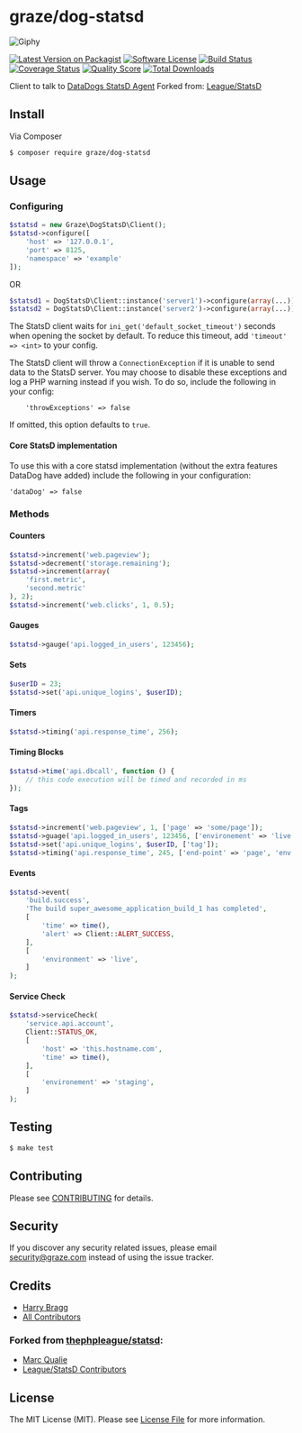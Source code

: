 # graze/dog-statsd

![Giphy](http://media1.giphy.com/media/ALCI3eTii7qOk/giphy.gif)

[![Latest Version on Packagist](https://img.shields.io/packagist/v/graze/dog-statsd.svg?style=flat-square)](https://packagist.org/packages/graze/dog-statsd)
[![Software License](https://img.shields.io/badge/license-MIT-brightgreen.svg?style=flat-square)](LICENSE.md)
[![Build Status](https://img.shields.io/travis/graze/dog-statsd/master.svg?style=flat-square)](https://travis-ci.org/graze/dog-statsd)
[![Coverage Status](https://img.shields.io/scrutinizer/coverage/g/graze/dog-statsd.svg?style=flat-square)](https://scrutinizer-ci.com/g/graze/dog-statsd/code-structure)
[![Quality Score](https://img.shields.io/scrutinizer/g/graze/dog-statsd.svg?style=flat-square)](https://scrutinizer-ci.com/g/graze/dog-statsd)
[![Total Downloads](https://img.shields.io/packagist/dt/graze/dog-statsd.svg?style=flat-square)](https://packagist.org/packages/graze/dog-statsd)

Client to talk to [DataDogs StatsD Agent](http://docs.datadoghq.com/guides/dogstatsd) Forked from:
[League/StatsD](https://github.com/thephpleague/statsd)

## Install

Via Composer

``` bash
$ composer require graze/dog-statsd
```

## Usage

### Configuring

```php
$statsd = new Graze\DogStatsD\Client();
$statsd->configure([
    'host' => '127.0.0.1',
    'port' => 8125,
    'namespace' => 'example'
]);
```

OR

```php
$statsd1 = DogStatsD\Client::instance('server1')->configure(array(...));
$statsd2 = DogStatsD\Client::instance('server2')->configure(array(...));
```

The StatsD client waits for `ini_get('default_socket_timeout')` seconds when opening the socket by default. To reduce
this timeout, add `'timeout' => <int>` to your config.

The StatsD client will throw a `ConnectionException` if it is unable to send data to the StatsD server. You may choose
to disable these exceptions and log a PHP warning instead if you wish. To do so, include the following in your config:

```
    'throwExceptions' => false
```

If omitted, this option defaults to `true`.

#### Core StatsD implementation

To use this with a core statsd implementation (without the extra features DataDog have added) include the following in
your configuration:
```
'dataDog' => false
```

### Methods

#### Counters

```php
$statsd->increment('web.pageview');
$statsd->decrement('storage.remaining');
$statsd->increment(array(
    'first.metric',
    'second.metric'
), 2);
$statsd->increment('web.clicks', 1, 0.5);
```

#### Gauges

```php
$statsd->gauge('api.logged_in_users', 123456);
```

#### Sets

```php
$userID = 23;
$statsd->set('api.unique_logins', $userID);
```

#### Timers

```php
$statsd->timing('api.response_time', 256);
```

#### Timing Blocks

```php
$statsd->time('api.dbcall', function () {
    // this code execution will be timed and recorded in ms
});
```

#### Tags

```php
$statsd->increment('web.pageview', 1, ['page' => 'some/page']);
$statsd->guage('api.logged_in_users', 123456, ['environement' => 'live']);
$statsd->set('api.unique_logins', $userID, ['tag']);
$statsd->timing('api.response_time', 245, ['end-point' => 'page', 'env' => 'test']);
```

#### Events

```php
$statsd->event(
    'build.success',
    'The build super_awesome_application_build_1 has completed',
    [
        'time' => time(),
        'alert' => Client::ALERT_SUCCESS,
    ],
    [
        'environment' => 'live',
    ]
);
```

#### Service Check

```php
$statsd->serviceCheck(
    'service.api.account',
    Client::STATUS_OK,
    [
        'host' => 'this.hostname.com',
        'time' => time(),
    ],
    [
        'environement' => 'staging',
    ]
);
```

## Testing

``` bash
$ make test
```

## Contributing

Please see [CONTRIBUTING](CONTRIBUTING.md) for details.

## Security

If you discover any security related issues, please email security@graze.com instead of using the issue tracker.

## Credits

- [Harry Bragg](https://github.com/h-bragg)
- [All Contributors](../../contributors)

### Forked from [thephpleague/statsd](https://github.com/thephpleague/statsd):

- [Marc Qualie](https://github.com/marcqualie)
- [League/StatsD Contributors](https://github.com/thephpleague/statsd/contributors)

## License

The MIT License (MIT). Please see [License File](LICENSE.md) for more information.
